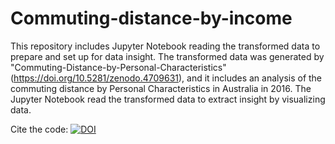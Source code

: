 # Commuting-distance-by-income

This repository includes Jupyter Notebook reading the transformed data to prepare and set up for data insight.
The transformed data was generated by "Commuting-Distance-by-Personal-Characteristics" (https://doi.org/10.5281/zenodo.4709631), and it includes an analysis of the commuting distance by Personal Characteristics in Australia in 2016. 
The Jupyter Notebook read the transformed data to extract insight by visualizing data.

Cite the code: [![DOI](https://zenodo.org/badge/DOI/10.5281/zenodo.4709668.svg)](https://doi.org/10.5281/zenodo.4709668)